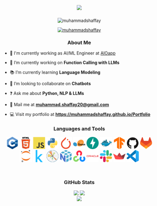 <h1 align="center">
  <a href="https://git.io/typing-svg">
    <img src="https://readme-typing-svg.herokuapp.com/?lines=Hi,+👋;I'm+Muhammad+Shaffay....;AI/ML+Engineer+@+AIO!&center=true&size=30">
  </a>
</h1>

<p align="center"> <img src="https://komarev.com/ghpvc/?username=muhammadshaffay&label=Profile%20views&color=0e75b6&style=flat" alt="muhammadshaffay" /> </p>
<p align="center"> <a href="https://github.com/ryo-ma/github-profile-trophy"><img src="https://github-profile-trophy.vercel.app/?username=muhammadshaffay" alt="muhammadshaffay" /></a> </p>

<h3 align="center">About Me</h3>

- 💼 I'm currently working as AI/ML Engineer at [AIOapp](https://www.aioapp.com/)

- 🔭 I’m currently working on **Function Calling with LLMs**

- 📚 I’m currently learning **Language Modeling**

- 💬 I’m looking to collaborate on **Chatbots**

- ❓ Ask me about **Python, NLP & LLMs**

- 📩 Mail me at **muhammad.shaffay20@gmail.com**

- 💻 Visit my portfolio at **https://muhammadshaffay.github.io/Portfolio** 

<h3 align="center">Languages and Tools</h3>
<p align="center">
        <img src="https://raw.githubusercontent.com/devicons/devicon/master/icons/cplusplus/cplusplus-original.svg" alt="cplusplus" width="40" height="40"/>
        <img src="https://raw.githubusercontent.com/devicons/devicon/master/icons/html5/html5-original-wordmark.svg" alt="html5" width="40" height="40"/>
        <img src="https://raw.githubusercontent.com/devicons/devicon/master/icons/javascript/javascript-original.svg" alt="javascript" width="40" height="40"/>
        <img src="https://raw.githubusercontent.com/devicons/devicon/master/icons/python/python-original.svg" alt="python" width="40" height="40"/>
        <img src="https://github.com/devicons/devicon/blob/master/icons/pytorch/pytorch-original.svg" alt="pytorch" width="40" height="40"/>
        <img src="https://github.com/devicons/devicon/blob/master/icons/scikitlearn/scikitlearn-original.svg" alt="scikit_learn" width="40" height="40"/>
        <img src="https://github.com/devicons/devicon/blob/master/icons/fastapi/fastapi-original.svg" alt="fastapi" width="40" height="40"/>
        <img src="https://github.com/devicons/devicon/blob/master/icons/docker/docker-original.svg" alt="docker" width="40" height="40"/>
        <img src="https://github.com/devicons/devicon/blob/master/icons/tensorflow/tensorflow-original.svg" alt="tensorflow" width="40" height="40"/>
        <img src="https://github.com/devicons/devicon/blob/master/icons/github/github-original.svg" alt="github" width="40" height="40"/>
        <img src="https://github.com/devicons/devicon/blob/master/icons/gitlab/gitlab-original.svg" alt="gitlab" width="40" height="40"/>
        <img src="https://github.com/devicons/devicon/blob/master/icons/jupyter/jupyter-original.svg" alt="jupyter" width="40" height="40"/>
        <img src="https://github.com/devicons/devicon/blob/master/icons/kaggle/kaggle-original.svg" alt="kaggle" width="40" height="40"/>
        <img src="https://github.com/devicons/devicon/blob/master/icons/matplotlib/matplotlib-original.svg" alt="matplotlib" width="40" height="40"/>
        <img src="https://github.com/devicons/devicon/blob/master/icons/numpy/numpy-original.svg" alt="numpy" width="40" height="40"/>
        <img src="https://github.com/devicons/devicon/blob/master/icons/opencv/opencv-original.svg" alt="opencv" width="40" height="40"/>
        <img src="https://github.com/devicons/devicon/blob/master/icons/oracle/oracle-original.svg" alt="oracle" width="40" height="40"/>
        <img src="https://github.com/devicons/devicon/blob/master/icons/slack/slack-original.svg" alt="slack" width="40" height="40"/>
        <img src="https://github.com/devicons/devicon/blob/master/icons/streamlit/streamlit-original.svg" alt="streamlit" width="40" height="40"/>
        <img src="https://github.com/devicons/devicon/blob/master/icons/vscode/vscode-original.svg" alt="vscode" width="40" height="40"/>
</p>

<br>
<h3 align="center">GitHub Stats</h3>
<div align="center">
  <img src="https://github-readme-stats.vercel.app/api?username=muhammadshaffay&show_icons=true"/>
  <img src="https://github-readme-stats.vercel.app/api/top-langs?username=muhammadshaffay&layout=donut"/>
</div>
<div align="center">
  <img src="https://github-readme-streak-stats.herokuapp.com/?user=muhammadshaffay"/>
</div>
